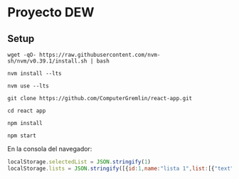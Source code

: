 # Proyecto DEW

## Setup

``wget -qO- https://raw.githubusercontent.com/nvm-sh/nvm/v0.39.1/install.sh | bash``

``nvm install --lts``

``nvm use --lts``

``git clone https://github.com/ComputerGremlin/react-app.git``

``cd react app``

``npm install``

``npm start``

En la consola del navegador:

```js
localStorage.selectedList = JSON.stringify(1)
localStorage.lists = JSON.stringify([{id:1,name:"lista 1",list:[{"text":"test","checked":false}]},{id:2,name:"lista 2",list:[{"text":"test2","checked":false}]}])
```
